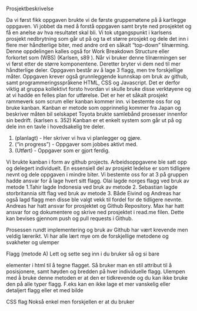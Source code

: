 Prosjektbeskrivelse 

Da vi først fikk oppgaven brukte vi de første gruppemøtene på å kartlegge oppgaven. Vi jobbet da med å forstå oppgaven samt bryte ned prosjektet og få en anelse av hva resultatet skal bli. Vi tok utgangspunkt i karlsens prosjekt nedbrytning som går ut på og ta et større prosjekt og dele det inn i flere mer håndterlige biter, med andre ord en såkalt “top-down” tilnærming. Denne oppdelingen kalles også for Work Breakdown Structure eller forkortet som (WBS) (Karlsen, s89 ). Når vi bruker denne tilnærmingen ser vi først etter de større komponentene. Deretter bryter vi dem ned til mer håndterlige deler. Oppgaven består av å lage 3 flagg, men tre forskjellige måter. Oppgaven krever også grunnleggende kunnskap om bruk av github, samt programmeringsspråkene HTML, CSS og Javascript. Det er derfor viktig at gruppa kollektivt forsto hvordan vi skulle bruke disse verktøyene og at vi hadde en felles plan for utførelse. Det er her et såkalt prosjekt rammeverk som scrum eller kanban kommer inn. vi bestemte oss for og bruke kanban. Kanban er metode som opprinnelig kommer fra Japan og beskriver måten bil selskapet Toyota brukte samlebånd prosesser innenfor sin bedrift. (karlsen s. 352) Kanban er et enkelt system som går ut på og dele inn en tavle i hovedsakelig tre deler. 

1. (planlagt) - Her skriver vi hva vi planlegger og gjøre.
2. (“in progress”) - Oppgaver som jobbes aktivt med.
3. (Utført) - Oppgaver som er gjort ferdig.

Vi brukte kanban i form av github projects. Arbeidsoppgavene ble satt opp og delegert individuelt. En essensiell del av prosjekt ledelse er som tidligere nevnt og dele oppgaven i mindre biter. Vi bestemte oss for at 3 på gruppen hadde ansvar for å lage hvert sitt flagg. Olai lagde norges flagg ved bruk av metode 1.Tahir lagde Indonesia ved bruk av metode 2. Sebastian lagde storbritannia sitt flag ved bruk av metode 3. Både Eivind og Andreas har også lagd flagg men disse ble valgt vekk til fordel for de tidligere nevnte. Andreas har hatt ansvar for prosjektet og Github Repository. Max har hatt ansvar for og dokumentere og skrive ned prosjektet i read.me filen. Dette kan bevises gjennom push og pull requests i Github.

Prosessen rundt implementering og bruk av Github har vært krevende men veldig lærerikt. Vi har alle lært mye om de forskjellige metodene og svakheter og ulemper

<P> Flagg (metode A)
Lett og sette seg inn i du bruker så og si bare <p> elementer i html til å tegne flagget. Så bruker man en stil attribut til å posisjonere, samt høyden og bredden på hver individuelle flagg. Ulempen med å bruke denne metoden er at den er tidkrevende og du kan ikke bruke den på alle typer flagg. F.eks kan en ikke lage et mer vanskelig eller detaljert flagg eller et med bilde

CSS flag 
Nokså enkel men forskjellen er at du bruker <style> i hodet til dokumentet og da definerer css der. Metoden krever en bedre forståelse for css. Fordelen er at du også kan lage flagg med f.eks bilde i midten. Ulempen med denne metoden er at det er mer praktisk å ha css elementene i egen fil. 

Canvas metode 
Veldig simpel metode å sette opp strekene på, hvis man klarer å lære seg koordinatene, så bruker man mindre tid. Skal en endre på størrelsen eller plasseringen på flagget, så må man endre koordinatene på alle strekene, og det kan kreve mye tid, hvis man har mange streker i flagget sitt.

Alt i alt føler vi at vi har fått en god introduksjon til bruk av github og prosjektledelse. Eneste vi ville endret på er å ha en dagbok der vi skriver et referat etter hvert møte.


(Jan Terje Karlsen, 2020 “Prosjektledelse” s89 og 352)
